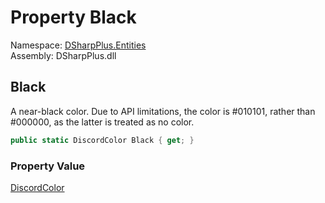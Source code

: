 # Property Black

Namespace: [DSharpPlus.Entities](DSharpPlus.Entities.md)  
Assembly: DSharpPlus.dll

## <a id="DSharpPlus_Entities_DiscordColor_Black"></a>Black

A near-black color. Due to API limitations, the color is #010101, rather than #000000, as the latter is treated as no color.

```csharp
public static DiscordColor Black { get; }
```

### Property Value

[DiscordColor](DSharpPlus.Entities.DiscordColor.md)

